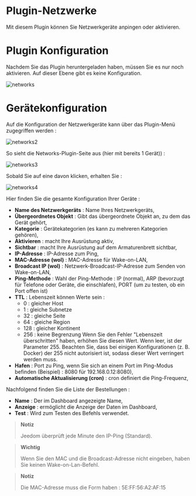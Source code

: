 # Plugin-Netzwerke

Mit diesem Plugin können Sie Netzwerkgeräte anpingen oder aktivieren.

# Plugin Konfiguration 

Nachdem Sie das Plugin heruntergeladen haben, müssen Sie es nur noch aktivieren. Auf dieser Ebene gibt es keine Konfiguration.

![networks](../images/networks.PNG)

# Gerätekonfiguration 

Auf die Konfiguration der Netzwerkgeräte kann über das Plugin-Menü zugegriffen werden :

![networks2](../images/networks2.PNG)

So sieht die Networks-Plugin-Seite aus (hier mit bereits 1 Gerät)) :

![networks3](../images/networks3.PNG)

Sobald Sie auf eine davon klicken, erhalten Sie :

![networks4](../images/networks4.PNG)

Hier finden Sie die gesamte Konfiguration Ihrer Geräte :

-   **Name des Netzwerkgeräts** : Name Ihres Netzwerkgeräts,
-   **Übergeordnetes Objekt** : Gibt das übergeordnete Objekt an, zu dem das Gerät gehört,
-   **Kategorie** : Gerätekategorien (es kann zu mehreren Kategorien gehören),
-   **Aktivieren** : macht Ihre Ausrüstung aktiv,
-   **Sichtbar** : macht Ihre Ausrüstung auf dem Armaturenbrett sichtbar,
-   **IP-Adresse** : IP-Adresse zum Ping,
-   **MAC-Adresse (wol)** : MAC-Adresse für Wake-on-LAN,
-   **Broadcast IP (wol)** : Netzwerk-Broadcast-IP-Adresse zum Senden von Wake-on-LAN,
-   **Ping-Methode** : Wahl der Ping-Methode : IP (normal), ARP (bevorzugt für Telefone oder Geräte, die einschlafen), PORT (um zu testen, ob ein Port offen ist)
-   **TTL** : Lebenszeit können Werte sein : 
    - 0 : gleicher Host
    - 1 : gleiche Subnetze
    - 32 : gleiche Seite
    - 64 : gleiche Region
    - 128 : gleicher Kontinent
    - 256 : keine Begrenzung
    Wenn Sie den Fehler "Lebenszeit überschritten" haben, erhöhen Sie diesen Wert. Wenn leer, ist der Parameter 255. Beachten Sie, dass bei einigen Konfigurationen (z. B. Docker) der 255 nicht autorisiert ist, sodass dieser Wert verringert werden muss.
-   **Hafen** : Port zu Ping, wenn Sie sich an einem Port im Ping-Modus befinden (Beispiel) : 8080 für 192.168.0.12:8080),
-   **Automatische Aktualisierung (cron)** : cron definiert die Ping-Frequenz,

Nachfolgend finden Sie die Liste der Bestellungen :

-   **Name** : Der im Dashboard angezeigte Name,
-   **Anzeige** : ermöglicht die Anzeige der Daten im Dashboard,
-   **Test** : Wird zum Testen des Befehls verwendet.

> **Notiz**
>
> Jeedom überprüft jede Minute den IP-Ping (Standard).

> **Wichtig**
>
> Wenn Sie den MAC und die Broadcast-Adresse nicht eingeben, haben Sie keinen Wake-on-Lan-Befehl.

> **Notiz**
>
> Die MAC-Adresse muss die Form haben : 5E:FF:56:A2:AF:15
